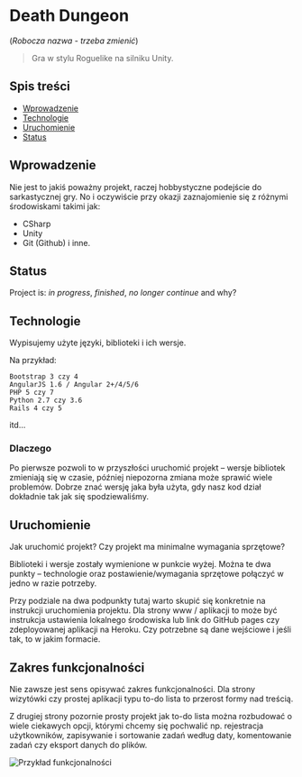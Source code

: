 # Death Dungeon

 (_Robocza nazwa - trzeba zmienić_)

> Gra w stylu Roguelike na silniku Unity.

## Spis treści

* [Wprowadzenie](#wprowadzenie)
* [Technologie](#technologie)
* [Uruchomienie](#uruchomienie)
* [Status](#status)

## Wprowadzenie

Nie jest to jakiś poważny projekt, raczej hobbystyczne podejście do sarkastycznej gry.
No i oczywiście przy okazji zaznajomienie się z różnymi środowiskami takimi jak:

* CSharp
* Unity
* Git (Github) i inne.

## Status

Project is: _in progress_, _finished_, _no longer continue_ and why?

## Technologie

Wypisujemy użyte języki, biblioteki i ich wersje.

Na przykład:

    Bootstrap 3 czy 4
    AngularJS 1.6 / Angular 2+/4/5/6
    PHP 5 czy 7
    Python 2.7 czy 3.6
    Rails 4 czy 5

itd…

### Dlaczego

Po pierwsze pozwoli to w przyszłości uruchomić projekt – wersje bibliotek zmieniają się w czasie, później niepozorna zmiana może sprawić wiele problemów. Dobrze znać wersję jaka była użyta, gdy nasz kod dział dokładnie tak jak się spodziewaliśmy.

## Uruchomienie

Jak uruchomić projekt?
Czy projekt ma minimalne wymagania sprzętowe?

Biblioteki i wersje zostały wymienione w punkcie wyżej. Można te dwa punkty – technologie oraz postawienie/wymagania sprzętowe połączyć w jedno w razie potrzeby.

Przy podziale na dwa podpunkty tutaj warto skupić się konkretnie na instrukcji uruchomienia projektu. Dla strony www / aplikacji to może być instrukcja ustawienia lokalnego środowiska lub link do GitHub pages czy zdeployowanej aplikacji na Heroku. Czy potrzebne są dane wejściowe i jeśli tak, to w jakim formacie.

## Zakres funkcjonalności

Nie zawsze jest sens opisywać zakres funkcjonalności. Dla strony wizytówki czy prostej aplikacji typu to-do lista to przerost formy nad treścią.

Z drugiej strony pozornie prosty projekt jak to-do lista można rozbudować o wiele ciekawych opcji, którymi chcemy się pochwalić np. rejestracja użytkowników, zapisywanie i sortowanie zadań według daty, komentowanie zadań czy eksport danych do plików.

![Przykład funkcjonalności](https://www.flynerd.pl/wp-content/uploads/2018/06/zakres_funkcjonalnosci.png)

